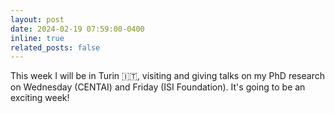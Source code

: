 ```yaml
---
layout: post
date: 2024-02-19 07:59:00-0400
inline: true
related_posts: false
---
```


This week I will be in Turin 🇮🇹, visiting and giving talks on my PhD research on Wednesday (CENTAI) and Friday (ISI Foundation). It's going to be an exciting week!